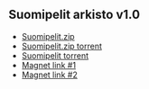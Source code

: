 ## Suomipelit arkisto v1.0

* [Suomipelit.zip](https://drive.google.com/file/d/1sYzMLo9OswJc4P1xFEAHtyA29IZejZgG/view?usp=sharing)
* [Suomipelit.zip torrent](https://anonfiles.com/Xb66k486xe/Suomipelitv2_torrent)
* [Suomipelit torrent](https://anonfiles.com/x5S8k688xc/Suomipelit.zipv2_torrent)
* [Magnet link #1](magnet:?xt=urn:btih:7f6dbc4e60e99da4d1f3dd2827b9613839297a21&dn=Suomipelit&tr=udp%3a%2f%2fexodus.desync.com%3a6969%2fannounce&tr=udp%3a%2f%2fipv4.tracker.harry.lu%3a80%2fannounce&tr=udp%3a%2f%2ftracker.opentrackr.org%3a1337%2fannounce&tr=udp%3a%2f%2ftracker.pirateparty.gr%3a6969%2fannounce&tr=udp%3a%2f%2ftracker.openbittorrent.com%3a80%2fannounce&tr=udp%3a%2f%2fexplodie.org%3a6969%2fannounce&tr=udp%3a%2f%2ftracker.leechers-paradise.org%3a6969%2fannounce&tr=udp%3a%2f%2ftracker.open-internet.nl%3a6969%2fannounce&tr=udp%3a%2f%2ftracker.cyberia.is%3a6969%2fannounce&tr=udp%3a%2f%2ftracker.coppersurfer.tk%3a6969%2fannounce&tr=udp%3a%2f%2ftracker.tiny-vps.com%3a6969%2fannounce&tr=udp%3a%2f%2ftracker.pomf.se%3a80%2fannounce&tr=udp%3a%2f%2ftracker.torrent.eu.org%3a451%2fannounce&tr=udp%3a%2f%2fzephir.monocul.us%3a6969%2fannounce&tr=udp%3a%2f%2ftracker.uw0.xyz%3a6969%2fannounce&tr=udp%3a%2f%2fbt.xxx-tracker.com%3a2710%2fannounce&tr=udp%3a%2f%2fretracker.lanta-net.ru%3a2710%2fannounce&tr=udp%3a%2f%2f9.rarbg.me%3a2710%2fannounce&tr=udp%3a%2f%2f9.rarbg.to%3a2710%2fannounce&tr=udp%3a%2f%2ftracker4.itzmx.com%3a2710%2fannounce&tr=http%3a%2f%2f104.238.198.186%3a8000%2fannounce&tr=udp%3a%2f%2f104.238.198.186%3a8000%2fannounce&tr=ws%3a%2f%2ftracker.btsync.cf%3a2710%2fannounce&tr=wss%3a%2f%2ftracker.openwebtorrent.com%3a443%2fannounce&tr=wss%3a%2f%2ftracker.fastcast.nz%3a443%2fannounce&tr=wss%3a%2f%2ftracker.btorrent.xyz%3a443%2fannounce&tr=http%3a%2f%2ftracker2.wasabii.com.tw%3a6969%2fannounce&tr=http%3a%2f%2fopen.kickasstracker.com%3a80%2fannounce&tr=https%3a%2f%2fopen.kickasstracker.com%3a443%2fannounce&tr=http%3a%2f%2f0d.kebhana.mx%3a443%2fannounce&tr=http%3a%2f%2fservandroidkino.ru%3a80%2fannounce&tr=http%3a%2f%2ftracker.openbittorrent.com%3a80%2fannounce&tr=http%3a%2f%2fbt.dl1234.com%3a80%2fannounce&tr=http%3a%2f%2fannounce.torrentsmd.com%3a6969%2fannounce&tr=http%3a%2f%2fomg.wtftrackr.pw%3a1337%2fannounce&tr=http%3a%2f%2ftracker.tfile.me%3a80%2fannounce&tr=https%3a%2f%2fopen.acgnxtracker.com%3a443%2fannounce&tr=http%3a%2f%2fbt.artvid.ru%3a6969%2fannounce&tr=http%3a%2f%2fagusiq-torrents.pl%3a6969%2fannounce&tr=http%3a%2f%2ftorrentsmd.me%3a8080%2fannounce&tr=http%3a%2f%2fretracker.telecom.by%3a80%2fannounce&tr=http%3a%2f%2fretracker.omsk.ru%3a2710%2fannounce&tr=http%3a%2f%2fretracker.bashtel.ru%3a80%2fannounce&tr=http%3a%2f%2falpha.torrenttracker.nl%3a443%2fannounce&tr=http%3a%2f%2fshare.camoe.cn%3a8080%2fannounce&tr=http%3a%2f%2ftorrent.nwps.ws%3a6969%2fannounce&tr=http%3a%2f%2ftracker2.itzmx.com%3a6961%2fannounce&tr=http%3a%2f%2fopen.acgtracker.com%3a1096%2fannounce&tr=http%3a%2f%2fopen.acgnxtracker.com%3a80%2fannounce&tr=http%3a%2f%2ftracker.publicbt.com%3a80%2fannounce&tr=http%3a%2f%2ftracker.city9x.com%3a2710%2fannounce&tr=http%3a%2f%2fretracker.mgts.by%3a80%2fannounce&tr=http%3a%2f%2ftracker.opentrackr.org%2fannounce&tr=http%3a%2f%2ftracker.electro-torrent.pl%3a80%2fannounce&tr=http%3a%2f%2fbigfoot1942.sektori.org%3a6969%2fannounce&tr=http%3a%2f%2ftracker.torrentyorg.pl%3a80%2fannounce&tr=http%3a%2f%2fretracker.spark-rostov.ru%3a80%2fannounce&tr=https%3a%2f%2fevening-badlands-6215.herokuapp.com%3a443%2fannounce&tr=http%3a%2f%2ftracker.opentrackr.org%3a1337%2fannounce&tr=http%3a%2f%2ftracker.publicbt.com%2fannounce&tr=http%3a%2f%2ftracker.vanitycore.co%3a6969%2fannounce&tr=http%3a%2f%2fsandrotracker.biz%3a1337%2fannounce&tr=http%3a%2f%2ftracker.trackerfix.com%2fannounce&tr=http%3a%2f%2fmgtracker.org%3a6969%2fannounce&tr=http%3a%2f%2ftracker.mg64.net%3a6881%2fannounce&tr=udp%3a%2f%2ftracker.publicbt.com%3a80%2fannounce&tr=udp%3a%2f%2ftracker.vanitycore.co%3a6969%2fannounce&tr=udp%3a%2f%2fsandrotracker.biz%3a1337%2fannounce&tr=udp%3a%2f%2fpublic.popcorn-tracker.org%3a6969%2fannounce&tr=udp%3a%2f%2ftracker2.christianbro.pw%3a6969%2fannounce&tr=udp%3a%2f%2ftracker.christianbro.pw%3a6969%2fannounce&tr=udp%3a%2f%2ftracker.grepler.com%3a6969%2fannounce&tr=udp%3a%2f%2ftorrent.gresille.org%3a80%2fannounce&tr=udp%3a%2f%2ftc.animereactor.ru%3a8082%2fannounce&tr=udp%3a%2f%2fbt.aoeex.com%3a8000%2fannounce&tr=udp%3a%2f%2ftracker.acg.gg%3a2710%2fannounce&tr=udp%3a%2f%2ftracker.xku.tv%3a6969%2fannounce&tr=udp%3a%2f%2ftracker.cypherpunks.ru%3a6969%2fannounce&tr=udp%3a%2f%2ftracker4.piratux.com%3a6969%2fannounce&tr=udp%3a%2f%2fsantost12.xyz%3a6969%2fannounce&tr=udp%3a%2f%2fopen.facedatabg.net%3a6969%2fannounce&tr=udp%3a%2f%2finferno.demonoid.ooo%3a3389%2fannounce&tr=udp%3a%2f%2ftracker.safe.moe%3a6969%2fannounce&tr=udp%3a%2f%2ftracker.desu.sh%3a6969%2fannounce&tr=udp%3a%2f%2fsd-95.allfon.net%3a2710%2fannounce&tr=udp%3a%2f%2ftracker.mgtracker.org%3a2710%2fannounce&tr=udp%3a%2f%2ftracker.internetwarriors.net%3a1337%2fannounce&tr=udp%3a%2f%2ftracker.justseed.it%3a1337%2fannounce&tr=udp%3a%2f%2fpubt.in%3a2710%2fannounce&tr=udp%3a%2f%2fthetracker.org%3a80%2fannounce&tr=udp%3a%2f%2ftrackerxyz.tk%3a1337%2fannounce&tr=udp%3a%2f%2finferno.demonoid.pw%3a3418%2fannounce&tr=udp%3a%2f%2fallesanddro.de%3a1337%2fannounce&tr=udp%3a%2f%2ftracker.dler.org%3a6969%2fannounce&tr=udp%3a%2f%2ftracker.skyts.net%3a6969%2fannounce&tr=udp%3a%2f%2fretracker.nts.su%3a2710%2fannounce&tr=udp%3a%2f%2ftracker.kamigami.org%3a2710%2fannounce&tr=udp%3a%2f%2fz.crazyhd.com%3a2710%2fannounce&tr=udp%3a%2f%2ftracker.files.fm%3a6969%2fannounce&tr=udp%3a%2f%2fretracker.coltel.ru%3a2710%2fannounce&tr=udp%3a%2f%2ftracker.piratepublic.com%3a1337%2fannounce&tr=udp%3a%2f%2fpeerfect.org%3a6969%2fannounce&tr=udp%3a%2f%2ftracker.zer0day.to%3a1337%2fannounce&tr=udp%3a%2f%2ftracker1.wasabii.com.tw%3a6969%2fannounce&tr=udp%3a%2f%2fp4p.arenabg.com%3a1337&tr=udp%3a%2f%2fp4p.arenabg.com%3a1337%2fannounce&tr=udp%3a%2f%2fcastradio.net%3a6969%2fannounce&tr=udp%3a%2f%2feddie4.nl%3a6969%2fannounce&tr=udp%3a%2f%2ftracker.x4w.co%3a6969%2fannounce&tr=udp%3a%2f%2fglotorrents.pw%3a6969%2fannounce&tr=udp%3a%2f%2fp4p.arenabg.ch%3a1337%2fannounce&tr=udp%3a%2f%2ftracker.blackunicorn.xyz%3a6969%2fannounce&tr=udp%3a%2f%2ftracker.sktorrent.net%3a6969%2fannounce&tr=udp%3a%2f%2fasnet.pw%3a2710%2fannounce&tr=udp%3a%2f%2ftracker.bluefrog.pw%3a2710%2fannounce&tr=udp%3a%2f%2ftracker.halfchub.club%3a6969%2fannounce&tr=udp%3a%2f%2fpackages.crunchbangplusplus.org%3a6969%2fannounce&tr=udp%3a%2f%2ftracker.tvunderground.org.ru%3a3218%2fannounce&tr=udp%3a%2f%2fopen.stealth.si%3a80%2fannounce&tr=udp%3a%2f%2ftracker.trackerfix.com%3a80%2fannounce&tr=udp%3a%2f%2fmgtracker.org%3a6969%2fannounce&tr=udp%3a%2f%2ftracker.mg64.net%3a6969%2fannounce&tr=udp%3a%2f%2ftracker.swateam.org.uk%3a2710%2fannounce)
* [Magnet link #2](magnet:?xt=urn:btih:52df80ea52f121c2ec1545f4a7570b21f60c160b&dn=Suomipelit.zip&tr=udp%3a%2f%2fopen.stealth.si%3a80%2fannounce&tr=http%3a%2f%2fopen.acgnxtracker.com%3a80%2fannounce&tr=udp%3a%2f%2fzephir.monocul.us%3a6969%2fannounce&tr=udp%3a%2f%2ftracker.open-internet.nl%3a6969%2fannounce&tr=udp%3a%2f%2ftracker.torrent.eu.org%3a451%2fannounce&tr=http%3a%2f%2fshare.camoe.cn%3a8080%2fannounce&tr=udp%3a%2f%2f9.rarbg.to%3a2710%2fannounce&tr=udp%3a%2f%2fretracker.lanta-net.ru%3a2710%2fannounce&tr=udp%3a%2f%2ftracker.uw0.xyz%3a6969%2fannounce&tr=udp%3a%2f%2ftracker.tiny-vps.com%3a6969%2fannounce&tr=udp%3a%2f%2ftracker.coppersurfer.tk%3a6969%2fannounce&tr=udp%3a%2f%2ftracker.cyberia.is%3a6969%2fannounce&tr=http%3a%2f%2f104.238.198.186%3a8000%2fannounce&tr=udp%3a%2f%2f104.238.198.186%3a8000%2fannounce&tr=udp%3a%2f%2fbt.xxx-tracker.com%3a2710%2fannounce&tr=udp%3a%2f%2ftracker.opentrackr.org%3a1337%2fannounce&tr=http%3a%2f%2ftracker.torrentyorg.pl%3a80%2fannounce&tr=udp%3a%2f%2ftracker4.itzmx.com%3a2710%2fannounce&tr=ws%3a%2f%2ftracker.btsync.cf%3a2710%2fannounce&tr=wss%3a%2f%2ftracker.openwebtorrent.com%3a443%2fannounce&tr=wss%3a%2f%2ftracker.fastcast.nz%3a443%2fannounce&tr=wss%3a%2f%2ftracker.btorrent.xyz%3a443%2fannounce&tr=http%3a%2f%2f0d.kebhana.mx%3a443%2fannounce&tr=http%3a%2f%2fservandroidkino.ru%3a80%2fannounce&tr=http%3a%2f%2fopen.kickasstracker.com%3a80%2fannounce&tr=https%3a%2f%2fopen.kickasstracker.com%3a443%2fannounce&tr=udp%3a%2f%2fsandrotracker.biz%3a1337%2fannounce&tr=udp%3a%2f%2ftracker.vanitycore.co%3a6969%2fannounce&tr=http%3a%2f%2fsandrotracker.biz%3a1337%2fannounce&tr=http%3a%2f%2ftracker.vanitycore.co%3a6969%2fannounce&tr=udp%3a%2f%2ftracker.safe.moe%3a6969%2fannounce&tr=udp%3a%2f%2ftracker.publicbt.com%3a80%2fannounce&tr=udp%3a%2f%2fsantost12.xyz%3a6969%2fannounce&tr=udp%3a%2f%2fsd-95.allfon.net%3a2710%2fannounce&tr=https%3a%2f%2fevening-badlands-6215.herokuapp.com%3a443%2fannounce&tr=udp%3a%2f%2fopen.facedatabg.net%3a6969%2fannounce&tr=udp%3a%2f%2ftc.animereactor.ru%3a8082%2fannounce&tr=udp%3a%2f%2ftracker.grepler.com%3a6969%2fannounce&tr=udp%3a%2f%2fbt.aoeex.com%3a8000%2fannounce&tr=udp%3a%2f%2ftracker.acg.gg%3a2710%2fannounce&tr=udp%3a%2f%2ftracker.cypherpunks.ru%3a6969%2fannounce&tr=udp%3a%2f%2fpublic.popcorn-tracker.org%3a6969%2fannounce&tr=udp%3a%2f%2ftracker.xku.tv%3a6969%2fannounce&tr=udp%3a%2f%2ftracker2.christianbro.pw%3a6969%2fannounce&tr=udp%3a%2f%2ftracker.christianbro.pw%3a6969%2fannounce&tr=udp%3a%2f%2ftracker.desu.sh%3a6969%2fannounce&tr=http%3a%2f%2fbt.dl1234.com%3a80%2fannounce&tr=http%3a%2f%2fomg.wtftrackr.pw%3a1337%2fannounce&tr=http%3a%2f%2fretracker.mgts.by%3a80%2fannounce&tr=http%3a%2f%2ftracker.electro-torrent.pl%3a80%2fannounce&tr=http%3a%2f%2fagusiq-torrents.pl%3a6969%2fannounce&tr=https%3a%2f%2fopen.acgnxtracker.com%3a443%2fannounce&tr=http%3a%2f%2ftracker.tfile.me%3a80%2fannounce&tr=http%3a%2f%2ftorrentsmd.me%3a8080%2fannounce&tr=http%3a%2f%2fretracker.telecom.by%3a80%2fannounce&tr=http%3a%2f%2fretracker.bashtel.ru%3a80%2fannounce&tr=http%3a%2f%2fretracker.omsk.ru%3a2710%2fannounce&tr=http%3a%2f%2fretracker.spark-rostov.ru%3a80%2fannounce&tr=http%3a%2f%2ftracker2.itzmx.com%3a6961%2fannounce&tr=http%3a%2f%2fmgtracker.org%3a6969%2fannounce&tr=http%3a%2f%2falpha.torrenttracker.nl%3a443%2fannounce&tr=udp%3a%2f%2ftracker.kamigami.org%3a2710%2fannounce&tr=udp%3a%2f%2ftracker.swateam.org.uk%3a2710%2fannounce&tr=udp%3a%2f%2fp4p.arenabg.com%3a1337%2fannounce&tr=udp%3a%2f%2ftracker.tvunderground.org.ru%3a3218%2fannounce&tr=udp%3a%2f%2ftrackerxyz.tk%3a1337%2fannounce&tr=udp%3a%2f%2fretracker.nts.su%3a2710%2fannounce&tr=udp%3a%2f%2ftracker.skyts.net%3a6969%2fannounce&tr=udp%3a%2f%2fretracker.coltel.ru%3a2710%2fannounce&tr=udp%3a%2f%2fallesanddro.de%3a1337%2fannounce&tr=udp%3a%2f%2ftracker1.wasabii.com.tw%3a6969%2fannounce&tr=udp%3a%2f%2finferno.demonoid.pw%3a3418%2fannounce&tr=udp%3a%2f%2ftracker.dler.org%3a6969%2fannounce&tr=udp%3a%2f%2fpubt.in%3a2710%2fannounce&tr=udp%3a%2f%2fthetracker.org%3a80%2fannounce&tr=udp%3a%2f%2fpeerfect.org%3a6969%2fannounce&tr=udp%3a%2f%2ftracker.piratepublic.com%3a1337%2fannounce&tr=udp%3a%2f%2ftracker.zer0day.to%3a1337%2fannounce&tr=udp%3a%2f%2fz.crazyhd.com%3a2710%2fannounce&tr=udp%3a%2f%2ftracker.files.fm%3a6969%2fannounce&tr=udp%3a%2f%2ftracker.justseed.it%3a1337%2fannounce&tr=http%3a%2f%2fbigfoot1942.sektori.org%3a6969%2fannounce&tr=http%3a%2f%2ftorrent.nwps.ws%3a6969%2fannounce&tr=http%3a%2f%2ftracker.city9x.com%3a2710%2fannounce&tr=udp%3a%2f%2ftracker.halfchub.club%3a6969%2fannounce&tr=udp%3a%2f%2ftracker.bluefrog.pw%3a2710%2fannounce&tr=udp%3a%2f%2fpackages.crunchbangplusplus.org%3a6969%2fannounce&tr=udp%3a%2f%2fmgtracker.org%3a6969%2fannounce&tr=udp%3a%2f%2ftracker.mg64.net%3a6969%2fannounce&tr=udp%3a%2f%2ftracker.openbittorrent.com%3a80%2fannounce&tr=http%3a%2f%2ftracker2.wasabii.com.tw%3a6969%2fannounce&tr=http%3a%2f%2ftracker.publicbt.com%3a80%2fannounce&tr=http%3a%2f%2ftracker.mg64.net%3a6881%2fannounce&tr=http%3a%2f%2fbt.artvid.ru%3a6969%2fannounce&tr=http%3a%2f%2fopen.acgtracker.com%3a1096%2fannounce&tr=http%3a%2f%2ftracker.opentrackr.org%2fannounce&tr=http%3a%2f%2fannounce.torrentsmd.com%3a6969%2fannounce&tr=udp%3a%2f%2ftracker.trackerfix.com%3a80%2fannounce&tr=udp%3a%2f%2fexplodie.org%3a6969%2fannounce&tr=udp%3a%2f%2fasnet.pw%3a2710%2fannounce&tr=udp%3a%2f%2ftracker.mgtracker.org%3a2710%2fannounce&tr=udp%3a%2f%2ftracker4.piratux.com%3a6969%2fannounce&tr=http%3a%2f%2ftracker.trackerfix.com%2fannounce&tr=udp%3a%2f%2ftracker.pomf.se%3a80%2fannounce&tr=udp%3a%2f%2ftorrent.gresille.org%3a80%2fannounce&tr=udp%3a%2f%2ftracker.x4w.co%3a6969%2fannounce&tr=udp%3a%2f%2fcastradio.net%3a6969%2fannounce&tr=udp%3a%2f%2fp4p.arenabg.com%3a1337&tr=udp%3a%2f%2fipv4.tracker.harry.lu%3a80%2fannounce&tr=udp%3a%2f%2finferno.demonoid.ooo%3a3389%2fannounce&tr=udp%3a%2f%2ftracker.sktorrent.net%3a6969%2fannounce&tr=udp%3a%2f%2ftracker.blackunicorn.xyz%3a6969%2fannounce&tr=udp%3a%2f%2ftracker.internetwarriors.net%3a1337%2fannounce&tr=udp%3a%2f%2fexodus.desync.com%3a6969%2fannounce&tr=udp%3a%2f%2ftracker.pirateparty.gr%3a6969%2fannounce&tr=udp%3a%2f%2fp4p.arenabg.ch%3a1337%2fannounce&tr=udp%3a%2f%2fglotorrents.pw%3a6969%2fannounce&tr=udp%3a%2f%2feddie4.nl%3a6969%2fannounce&tr=udp%3a%2f%2f9.rarbg.me%3a2710%2fannounce&tr=http%3a%2f%2ftracker.opentrackr.org%3a1337%2fannounce&tr=udp%3a%2f%2ftracker.leechers-paradise.org%3a6969%2fannounce&tr=http%3a%2f%2ftracker.publicbt.com%2fannounce)
